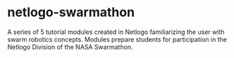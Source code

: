 # netlogo-swarmathon
A series of 5 tutorial modules created in Netlogo familiarizing the user with swarm robotics concepts. Modules prepare students for participation in the Netlogo Division of the NASA Swarmathon.
